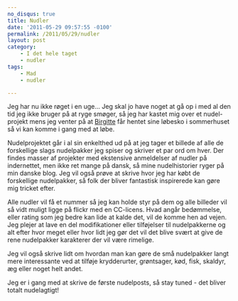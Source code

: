 ```yaml
---
no_disqus: true
title: Nudler
date: '2011-05-29 09:57:55 -0100'
permalink: /2011/05/29/nudler
layout: post
category:
    - I det hele taget
    - nudler
tags:
    - Mad
    - nudler

---
```

Jeg har nu ikke røget i en uge... Jeg skal jo have noget at gå op i med al den tid jeg ikke bruger på at ryge smøger, så jeg har kastet mig over et nudel-projekt mens jeg venter på at [Birgitte](http://twitter.com/#!/skummus) får hentet sine løbesko i sommerhuset så vi kan komme i gang med at løbe.

Nudelprojektet går i al sin enkelthed ud på at jeg tager et billede af alle de forskellige slags nudelpakker jeg spiser og skriver et par ord om hver. Der findes masser af projekter med ekstensive anmeldelser af nudler på indernettet, men ikke ret mange på dansk, så mine nudelhistorier ryger på min danske blog. Jeg vil også prøve at skrive hvor jeg har købt de forskellige nudelpakker, så folk der bliver fantastisk inspirerede kan gøre mig tricket efter.

<amp-img alt="Noodle land!"
  src="{{ site.baseurl }}{% link assets/post-images/noodle-land.jpg %}"
  width="1024"
  height="768"
  layout="responsive"></amp-img>

Alle nudler vil få et nummer så jeg kan holde styr på dem og alle billeder vil så vidt muligt ligge på flickr med en CC-licens. Hvad angår bedømmelse, eller rating som jeg bedre kan lide at kalde det, vil de komme hen ad vejen. Jeg plejer at lave en del modifikationer eller tilføjelser til nudelpakkerne og alt efter hvor meget eller hvor lidt jeg gør det vil det blive svært at give de rene nudelpakker karakterer der vil være rimelige.

Jeg vil også skrive lidt om hvordan man kan gøre de små nudelpakker langt mere interessante ved at tilføje krydderurter, grøntsager, kød, fisk, skaldyr, æg eller noget helt andet.

Jeg er i gang med at skrive de første nudelposts, så stay tuned - det bliver totalt nudelagtigt!
